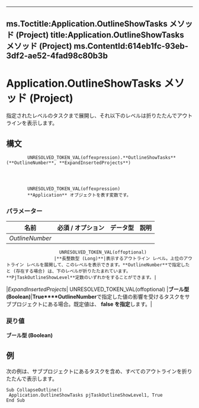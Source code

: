 

---
ms.Toctitle:Application.OutlineShowTasks メソッド (Project)
title:Application.OutlineShowTasks メソッド (Project)
ms.ContentId:614eb1fc-93eb-3df2-ae52-4fad98c80b3b
---
# Application.OutlineShowTasks メソッド (Project)




指定されたレベルのタスクまで展開し、それ以下のレベルは折りたたんでアウトラインを表示します。

## 構文

            UNRESOLVED_TOKEN_VAL(offexpression).**OutlineShowTasks**(**OutlineNumber**, **ExpandInsertedProjects**)




            UNRESOLVED_TOKEN_VAL(offexpression)
            **Application** オブジェクトを表す変数です。

### パラメーター

|**名前**|**必須 / オプション**|**データ型**|**説明**|
|---|---|---|---|
|*OutlineNumber*|
                        UNRESOLVED_TOKEN_VAL(offoptional)
                      |**長整数型 (Long)**|表示するアウトライン レベル。上位のアウトライン レベルを展開して、このレベルを表示できます。**OutlineNumber**で指定したと (存在する場合) は、下のレベルが折りたたまれています。**PjTaskOutlineShowLevel**定数のいずれかをすることができます。|
|*ExpandInsertedProjects*|
                        UNRESOLVED_TOKEN_VAL(offoptional)
                      |**ブール型 (Boolean)**|**True****OutlineNumber**で指定した値の影響を受けるタスクをサブプロジェクトにある場合。既定値は、 **false を指定**します。|



### 戻り値
**ブール型 (Boolean)**





## 例
次の例は、サブプロジェクトにあるタスクを含め、すべてのアウトラインを折りたたんで表示します。

```vba
Sub CollapseOutline() 
 Application.OutlineShowTasks pjTaskOutlineShowLevel1, True 
End Sub
```





